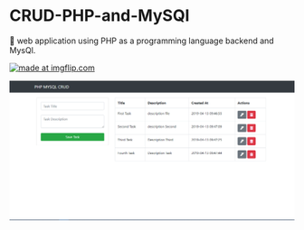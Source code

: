 # CRUD-PHP-and-MySQl
:date: web application using PHP as a programming language backend and MysQl.


<a href="https://imgflip.com/gif/2yj2z2"><img src="https://i.imgflip.com/2yj2z2.gif" title="made at imgflip.com"/></a>


![](crud.png)
